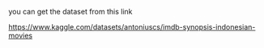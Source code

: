 you can get the dataset from this link

https://www.kaggle.com/datasets/antoniuscs/imdb-synopsis-indonesian-movies
